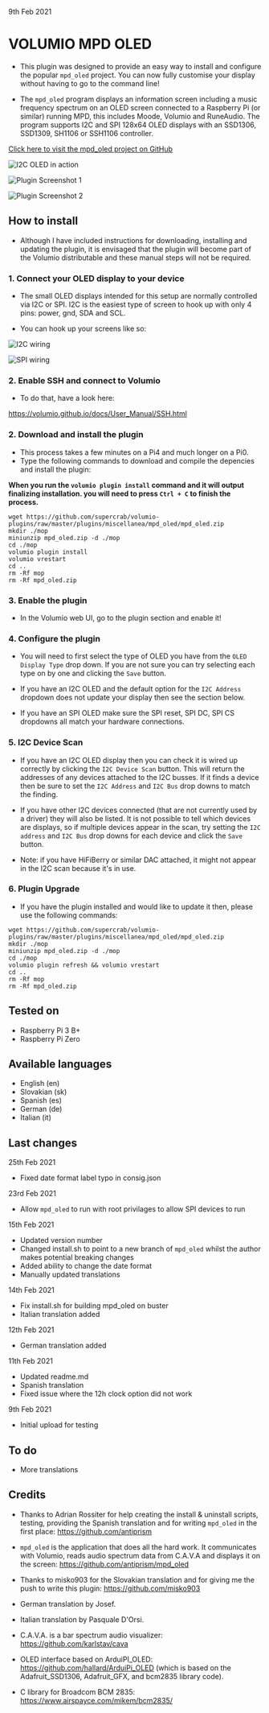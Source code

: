 9th Feb 2021
#	VOLUMIO MPD OLED

- This plugin was designed to provide an easy way to install and configure the popular `mpd_oled` project.  You can now fully customise your display without having to go to the command line!

- The `mpd_oled` program displays an information screen including a music frequency spectrum on an OLED screen connected to a Raspberry Pi (or similar) running MPD, this includes Moode, Volumio and RuneAudio. The program supports I2C and SPI 128x64 OLED displays with an SSD1306, SSD1309, SH1106 or SSH1106 controller. 

[Click here to visit the mpd_oled project on GitHub](https://github.com/antiprism/mpd_oled)

![I2C OLED in action](oled.jpg?raw=true "I2C OLED in action")

![Plugin Screenshot 1](screenshot1.png?raw=true "Plugin Screenshot 1")

![Plugin Screenshot 2](screenshot2.png?raw=true "Plugin Screenshot 2")

## How to install

- Although I have included instructions for downloading, installing and updating the plugin, it is envisaged that the plugin will become part of the Volumio distributable and these manual steps will not be required.

### 1. Connect your OLED display to your device

- The small OLED displays intended for this setup are normally controlled via I2C or SPI.  I2C is the easiest type of screen to hook up with only 4 pins: power, gnd, SDA and SCL.

- You can hook up your screens like so:

![I2C wiring](https://github.com/antiprism/mpd_oled/blob/master/doc/wiring_i2c.png?raw=true)

![SPI wiring](https://github.com/antiprism/mpd_oled/blob/master/doc/wiring_spi.png?raw=true)


### 2. Enable SSH and connect to Volumio

- To do that, have a look here:

https://volumio.github.io/docs/User_Manual/SSH.html


### 2. Download and install the plugin

- This process takes a few minutes on a Pi4 and much longer on a Pi0.
- Type the following commands to download and compile the depencies and install the plugin:  

**When you run the `volumio plugin install` command and it will output finalizing installation.   you will need to press `Ctrl + C` to finish the process.**

```
wget https://github.com/supercrab/volumio-plugins/raw/master/plugins/miscellanea/mpd_oled/mpd_oled.zip
mkdir ./mop
miniunzip mpd_oled.zip -d ./mop
cd ./mop
volumio plugin install
volumio vrestart
cd ..
rm -Rf mop
rm -Rf mpd_oled.zip
```

### 3. Enable the plugin

- In the Volumio web UI, go to the plugin section and enable it!


### 4. Configure the plugin

- You will need to first select the type of OLED you have from the `OLED Display Type` drop down.  If you are not sure you can try selecting each type on by one and clicking the `Save` button.

- If you have an I2C OLED and the default option for the `I2C Address` dropdown does not update your display then see the section below.

- If you have an SPI OLED make sure the SPI reset, SPI DC, SPI CS dropdowns all match your hardware connections.

### 5. I2C Device Scan

- If you have an I2C OLED display then you can check it is wired up correctly by clicking the `I2C Device Scan` button.  This will return the addresses of any devices attached to the I2C busses.  If it finds a device then be sure to set the `I2C Address` and `I2C Bus` drop downs to match the finding.  

- If you have other I2C devices connected (that are not currently used by a driver) they will also be listed.  It is not possible to tell which devices are displays, so if multiple devices appear in the scan, try setting the `I2C address` and `I2C Bus` drop downs for each device and click the `Save` button. 

- Note: if you have HiFiBerry or similar DAC attached, it might not appear in the I2C scan because it's in use.

### 6. Plugin Upgrade

- If you have the plugin installed and would like to update it then, please use the following commands:  

```
wget https://github.com/supercrab/volumio-plugins/raw/master/plugins/miscellanea/mpd_oled/mpd_oled.zip
mkdir ./mop
miniunzip mpd_oled.zip -d ./mop
cd ./mop
volumio plugin refresh && volumio vrestart
cd ..
rm -Rf mop
rm -Rf mpd_oled.zip
```

## Tested on

* Raspberry Pi 3 B+
* Raspberry Pi Zero 


## Available languages

* English (en)
* Slovakian (sk)
* Spanish (es)
* German (de)
* Italian (it)


## Last changes

25th Feb 2021

- Fixed date format label typo in consig.json

23rd Feb 2021

- Allow `mpd_oled` to run with root privilages to allow SPI devices to run

15th Feb 2021

- Updated version number
- Changed install.sh to point to a new branch of `mpd_oled` whilst the author makes potential breaking changes
- Added ability to change the date format
- Manually updated translations

14th Feb 2021

- Fix install.sh for building mpd_oled on buster
- Italian translation added

12th Feb 2021

- German translation added

11th Feb 2021

- Updated readme.md
- Spanish translation
- Fixed issue where the 12h clock option did not work

9th Feb 2021

- Initial upload for testing


## To do

- More translations


## Credits

- Thanks to Adrian Rossiter for help creating the install & uninstall scripts, testing, providing the Spanish translation and for writing `mpd_oled` in the first place: <https://github.com/antiprism>  

- `mpd_oled` is the application that does all the hard work.  It communicates with Volumio, reads audio spectrum data from C.A.V.A and displays it on the screen: <https://github.com/antiprism/mpd_oled>

- Thanks to misko903 for the Slovakian translation and for giving me the push to write this plugin: <https://github.com/misko903>

- German translation by Josef.

- Italian translation by Pasquale D'Orsi.

- C.A.V.A. is a bar spectrum audio visualizer: <https://github.com/karlstav/cava>

- OLED interface based on ArduiPI_OLED: <https://github.com/hallard/ArduiPi_OLED>
(which is based on the Adafruit_SSD1306, Adafruit_GFX, and bcm2835 library
code).

- C library for Broadcom BCM 2835: <https://www.airspayce.com/mikem/bcm2835/>